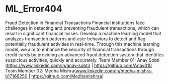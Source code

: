 # ML_Error404
Fraud Detection in Financial Transactions
Financial institutions face challenges in detecting and preventing fraudulent transactions, which can result in significant financial losses. Develop a machine learning model that analyzes transaction patterns and user behaviors to detect and flag potentially fraudulent activities in real-time. Through this machine learning model, we aim to enhance the security of financial transactions through credit cards by providing an advanced fraud detection system that identifies suspicious activities, quickly and accurately.​
Team Member 01: Anav Sobti (https://www.linkedin.com/in/anav-sobti/ | https://github.com/Anav010
Team Member 02: Medha Mishra(www.linkedin.com/in/medha-mishra-b17166250 | https://github.com/Medhamishraa)
